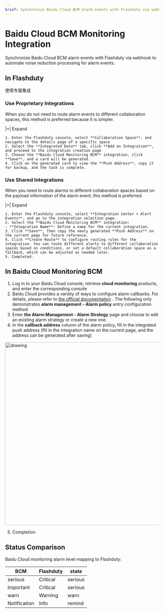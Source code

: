 ```yaml
---
brief: Synchronize Baidu Cloud BCM alarm events with Flashduty via webhook to automate noise reduction processing for alarm events
---
```


# Baidu Cloud BCM Monitoring Integration

Synchronize Baidu Cloud BCM alarm events with Flashduty via webhook to automate noise reduction processing for alarm events.
## In Flashduty
使用专属集成

### Use Proprietary Integrations

When you do not need to route alarm events to different collaboration spaces, this method is preferred because it is simpler.

|+| Expand

    1. Enter the Flashduty console, select **Collaboration Space**, and navigate to the details page of a specific space
    2. Select the **Integrated Data** tab, click **Add an Integration**, and proceed to the integration creation page
    3. Choose the **Baidu Cloud Monitoring BCM** integration, click **Save**, and a card will be generated.
    4. Click on the generated card to view the **Push Address**, copy it for backup, and the task is complete.

### Use Shared Integrations

When you need to route alarms to different collaboration spaces based on the payload information of the alarm event, this method is preferred.

|+| Expand

    1. Enter the Flashduty console, select **Integration Center > Alert Events**, and go to the integration selection page.
    2. Select the **Baidu Cloud Monitoring BCM** integration:
    - **Integration Name**: Define a name for the current integration.
    3. Click **Save**, then copy the newly generated **Push Address** on the current page for future reference.
    4. Click **Create Route** to configure routing rules for the integration. You can route different alerts to different collaboration spaces based on conditions, or set a default collaboration space as a fallback, which can be adjusted as needed later.
    5. Completed.

## In Baidu Cloud Monitoring BCM

1. Log in to your Baidu Cloud console, retrieve **cloud monitoring** products, and enter the corresponding console
2. Baidu Cloud provides a variety of ways to configure alarm callbacks. For details, please refer to [the official documentation](/0) . The following only demonstrates **alarm management - Alarm policy** entry configuration method
3. Enter **the Alarm Management - Alarm Strategy** page and choose to edit an existing alarm strategy or create a new one.
4. In the **callback address** column of the alarm policy, fill in the integrated push address (fill in the integration name on the current page, and the address can be generated after saving)

<img alt="drawing" width="600" src="https://fcdoc.github.io/img/zh/YNQKnmj1FuILvVEkkDliHTFfRCgRUxWDDNsctXsp12Q.avif" />

5. Completion

## Status Comparison

Baidu Cloud monitoring alarm level mapping to Flashduty:

| BCM  |  Flashduty  | state |
| ---- | -------- | ---- |
| serious | Critical | serious |
| Important | Critical | serious |
| warn | Warning  | warn |
| Notification | Info     | remind |